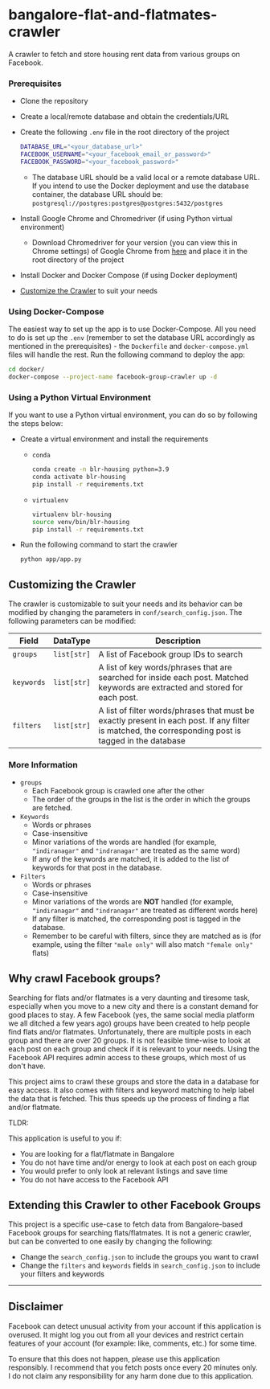 # bangalore-flat-and-flatmates-crawler

A crawler to fetch and store housing rent data from various groups on Facebook.

### Prerequisites

- Clone the repository
- Create a local/remote database and obtain the credentials/URL
- Create the following `.env` file in the root directory of the project

    ```bash
    DATABASE_URL="<your_database_url>"
    FACEBOOK_USERNAME="<your_facebook_email_or_password>"
    FACEBOOK_PASSWORD="<your_facebook_password>"
    ```
    - The database URL should be a valid local or a remote database URL. If you intend to use the Docker deployment and use the database container, the database URL should be: `postgresql://postgres:postgres@postgres:5432/postgres`
- Install Google Chrome and Chromedriver (if using Python virtual environment)
    - Download Chromedriver for your version (you can view this in Chrome settings) of Google Chrome from [here](https://chromedriver.chromium.org/downloads) and place it in the root directory of the project
- Install Docker and Docker Compose (if using Docker deployment)
- [Customize the Crawler](#customizing-the-crawler) to suit your needs

### Using Docker-Compose

The easiest way to set up the app is to use Docker-Compose. All you need to do is set up the `.env` (remember to set the database URL accordingly as mentioned in the prerequisites) - the `Dockerfile` and `docker-compose.yml` files will handle the rest. Run the following command to deploy the app:

```bash
cd docker/
docker-compose --project-name facebook-group-crawler up -d
 ```

### Using a Python Virtual Environment

If you want to use a Python virtual environment, you can do so by following the steps below:

- Create a virtual environment and install the requirements
    - `conda`
        ```bash
        conda create -n blr-housing python=3.9
        conda activate blr-housing
        pip install -r requirements.txt
        ```

    - `virtualenv`   
        ```bash
        virtualenv blr-housing
        source venv/bin/blr-housing
        pip install -r requirements.txt
        ```
- Run the following command to start the crawler
    ```bash
    python app/app.py
    ```

## Customizing the Crawler

The crawler is customizable to suit your needs and its behavior can be modified by changing the parameters in `conf/search_config.json`. The following parameters can be modified:

| Field    	| DataType  	| Description                                                                                                                                  	|
|----------	|-----------	|----------------------------------------------------------------------------------------------------------------------------------------------	|
| `groups`   	| `list[str]`	| A list of Facebook group IDs to search                                                                                                       	|
| `keywords` 	| `list[str]` 	| A list of key words/phrases that are searched for inside each post. Matched keywords are extracted and stored for each post.                   	|
| `filters`  	| `list[str]` 	| A list of filter words/phrases that must be exactly present in each post. If any filter is matched, the corresponding post is tagged in the database 	|

### More Information

- `groups`
    - Each Facebook group is crawled one after the other
    - The order of the groups in the list is the order in which the groups are fetched.
- `Keywords`
    - Words or phrases
    - Case-insensitive
    - Minor variations of the words are handled (for example, `"indiranagar"` and `"indranagar"` are treated as the same word)
    - If any of the keywords are matched, it is added to the list of keywords for that post in the database.
- `Filters`
    - Words or phrases
    - Case-insensitive
    - Minor variations of the words are **NOT** handled (for example, `"indiranagar"` and `"indranagar"` are treated as different words here)
    - If any filter is matched, the corresponding post is tagged in the database.
    - Remember to be careful with filters, since they are matched as is (for example, using the filter `"male only"` will also match `"female only"` flats)

## Why crawl Facebook groups?

Searching for flats and/or flatmates is a very daunting and tiresome task, especially when you move to a new city and there is a constant demand for good places to stay. A few Facebook (yes, the same social media platform we all ditched a few years ago) groups have been created to help people find flats and/or flatmates. Unfortunately, there are multiple posts in each group and there are over 20 groups. It is not feasible time-wise to look at each post on each group and check if it is relevant to your needs. Using the Facebook API requires admin access to these groups, which most of us don't have.

This project aims to crawl these groups and store the data in a database for easy access. It also comes with filters and keyword matching to help label the data that is fetched. This thus speeds up the process of finding a flat and/or flatmate.

TLDR: 

This application is useful to you if:
- You are looking for a flat/flatmate in Bangalore
- You do not have time and/or energy to look at each post on each group
- You would prefer to only look at relevant listings and save time
- You do not have access to the Facebook API

## Extending this Crawler to other Facebook Groups

This project is a specific use-case to fetch data from Bangalore-based Facebook groups for searching flats/flatmates. It is not a generic crawler, but can be converted to one easily by changing the following:

- Change the `search_config.json` to include the groups you want to crawl
- Change the `filters` and `keywords` fields in `search_config.json` to include your filters and keywords

------------

## Disclaimer

Facebook can detect unusual activity from your account if this application is overused. It might log you out from all your devices and restrict certain features of your account (for example: like, comments, etc.) for some time. 

To ensure that this does not happen, please use this application responsibly. I recommend that you fetch posts once every 20 minutes only. I do not claim any responsibility for any harm done due to this application.